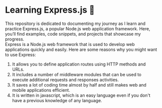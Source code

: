<h1>Learning Express.js 🚀</h1>
This repository is dedicated to documenting my journey as I learn and practice Express.js, a popular Node.js web application framework. Here, you’ll find examples, code snippets, and projects that showcase my progress.
<br>
Express is a Node.js web framework that is used to develop web applications quickly and easily. Here are some reasons why you might want to use Express:
<ol>
<li>It allows you to define application routes using HTTP methods and URLs.</li>
<li>It includes a number of middleware modules that can be used to execute additional requests and responses activities.</li>
<li>It saves a lot of coding time almost by half and still makes web and mobile applications efficient.</li>
<li>It is written in javascript, which is an easy language even if you don't have a previous knowledge of any language.</li>
</ol>
